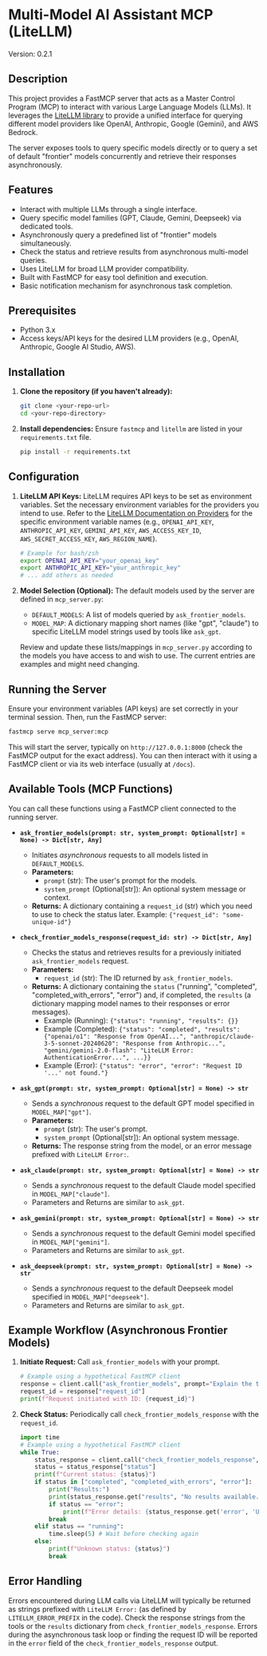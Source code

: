 # Multi-Model AI Assistant MCP (LiteLLM)

Version: 0.2.1

## Description

This project provides a FastMCP server that acts as a Master Control Program (MCP) to interact with various Large Language Models (LLMs). It leverages the [LiteLLM library](https://github.com/BerriAI/litellm) to provide a unified interface for querying different model providers like OpenAI, Anthropic, Google (Gemini), and AWS Bedrock.

The server exposes tools to query specific models directly or to query a set of default "frontier" models concurrently and retrieve their responses asynchronously.

## Features

*   Interact with multiple LLMs through a single interface.
*   Query specific model families (GPT, Claude, Gemini, Deepseek) via dedicated tools.
*   Asynchronously query a predefined list of "frontier" models simultaneously.
*   Check the status and retrieve results from asynchronous multi-model queries.
*   Uses LiteLLM for broad LLM provider compatibility.
*   Built with FastMCP for easy tool definition and execution.
*   Basic notification mechanism for asynchronous task completion.

## Prerequisites

*   Python 3.x
*   Access keys/API keys for the desired LLM providers (e.g., OpenAI, Anthropic, Google AI Studio, AWS).

## Installation

1.  **Clone the repository (if you haven't already):**
    ```bash
    git clone <your-repo-url>
    cd <your-repo-directory>
    ```
2.  **Install dependencies:**
    Ensure `fastmcp` and `litellm` are listed in your `requirements.txt` file.
    ```bash
    pip install -r requirements.txt
    ```

## Configuration

1.  **LiteLLM API Keys:**
    LiteLLM requires API keys to be set as environment variables. Set the necessary environment variables for the providers you intend to use. Refer to the [LiteLLM Documentation on Providers](https://docs.litellm.ai/docs/providers) for the specific environment variable names (e.g., `OPENAI_API_KEY`, `ANTHROPIC_API_KEY`, `GEMINI_API_KEY`, `AWS_ACCESS_KEY_ID`, `AWS_SECRET_ACCESS_KEY`, `AWS_REGION_NAME`).
    ```bash
    # Example for bash/zsh
    export OPENAI_API_KEY="your_openai_key"
    export ANTHROPIC_API_KEY="your_anthropic_key"
    # ... add others as needed
    ```

2.  **Model Selection (Optional):**
    The default models used by the server are defined in `mcp_server.py`:
    *   `DEFAULT_MODELS`: A list of models queried by `ask_frontier_models`.
    *   `MODEL_MAP`: A dictionary mapping short names (like "gpt", "claude") to specific LiteLLM model strings used by tools like `ask_gpt`.

    Review and update these lists/mappings in `mcp_server.py` according to the models you have access to and wish to use. The current entries are examples and might need changing.

## Running the Server

Ensure your environment variables (API keys) are set correctly in your terminal session. Then, run the FastMCP server:

```bash
fastmcp serve mcp_server:mcp
```

This will start the server, typically on `http://127.0.0.1:8000` (check the FastMCP output for the exact address). You can then interact with it using a FastMCP client or via its web interface (usually at `/docs`).

## Available Tools (MCP Functions)

You can call these functions using a FastMCP client connected to the running server.

*   **`ask_frontier_models(prompt: str, system_prompt: Optional[str] = None) -> Dict[str, Any]`**
    *   Initiates *asynchronous* requests to all models listed in `DEFAULT_MODELS`.
    *   **Parameters:**
        *   `prompt` (str): The user's prompt for the models.
        *   `system_prompt` (Optional[str]): An optional system message or context.
    *   **Returns:** A dictionary containing a `request_id` (str) which you need to use to check the status later. Example: `{"request_id": "some-unique-id"}`

*   **`check_frontier_models_response(request_id: str) -> Dict[str, Any]`**
    *   Checks the status and retrieves results for a previously initiated `ask_frontier_models` request.
    *   **Parameters:**
        *   `request_id` (str): The ID returned by `ask_frontier_models`.
    *   **Returns:** A dictionary containing the `status` ("running", "completed", "completed_with_errors", "error") and, if completed, the `results` (a dictionary mapping model names to their responses or error messages).
        *   Example (Running): `{"status": "running", "results": {}}`
        *   Example (Completed): `{"status": "completed", "results": {"openai/o1": "Response from OpenAI...", "anthropic/claude-3-5-sonnet-20240620": "Response from Anthropic...", "gemini/gemini-2.0-flash": "LiteLLM Error: AuthenticationError...", ...}}`
        *   Example (Error): `{"status": "error", "error": "Request ID '...' not found."}`

*   **`ask_gpt(prompt: str, system_prompt: Optional[str] = None) -> str`**
    *   Sends a *synchronous* request to the default GPT model specified in `MODEL_MAP["gpt"]`.
    *   **Parameters:**
        *   `prompt` (str): The user's prompt.
        *   `system_prompt` (Optional[str]): An optional system message.
    *   **Returns:** The response string from the model, or an error message prefixed with `LiteLLM Error:`.

*   **`ask_claude(prompt: str, system_prompt: Optional[str] = None) -> str`**
    *   Sends a *synchronous* request to the default Claude model specified in `MODEL_MAP["claude"]`.
    *   Parameters and Returns are similar to `ask_gpt`.

*   **`ask_gemini(prompt: str, system_prompt: Optional[str] = None) -> str`**
    *   Sends a *synchronous* request to the default Gemini model specified in `MODEL_MAP["gemini"]`.
    *   Parameters and Returns are similar to `ask_gpt`.

*   **`ask_deepseek(prompt: str, system_prompt: Optional[str] = None) -> str`**
    *   Sends a *synchronous* request to the default Deepseek model specified in `MODEL_MAP["deepseek"]`.
    *   Parameters and Returns are similar to `ask_gpt`.

## Example Workflow (Asynchronous Frontier Models)

1.  **Initiate Request:** Call `ask_frontier_models` with your prompt.
    ```python
    # Example using a hypothetical FastMCP client
    response = client.call("ask_frontier_models", prompt="Explain the theory of relativity simply.")
    request_id = response["request_id"]
    print(f"Request initiated with ID: {request_id}")
    ```
2.  **Check Status:** Periodically call `check_frontier_models_response` with the `request_id`.
    ```python
    import time
    # Example using a hypothetical FastMCP client
    while True:
        status_response = client.call("check_frontier_models_response", request_id=request_id)
        status = status_response["status"]
        print(f"Current status: {status}")
        if status in ["completed", "completed_with_errors", "error"]:
            print("Results:")
            print(status_response.get("results", "No results available."))
            if status == "error":
                print(f"Error details: {status_response.get('error', 'Unknown error')}")
            break
        elif status == "running":
            time.sleep(5) # Wait before checking again
        else:
            print(f"Unknown status: {status}")
            break

    ```

## Error Handling

Errors encountered during LLM calls via LiteLLM will typically be returned as strings prefixed with `LiteLLM Error:` (as defined by `LITELLM_ERROR_PREFIX` in the code). Check the response strings from the tools or the `results` dictionary from `check_frontier_models_response`. Errors during the asynchronous task loop or finding the request ID will be reported in the `error` field of the `check_frontier_models_response` output.
